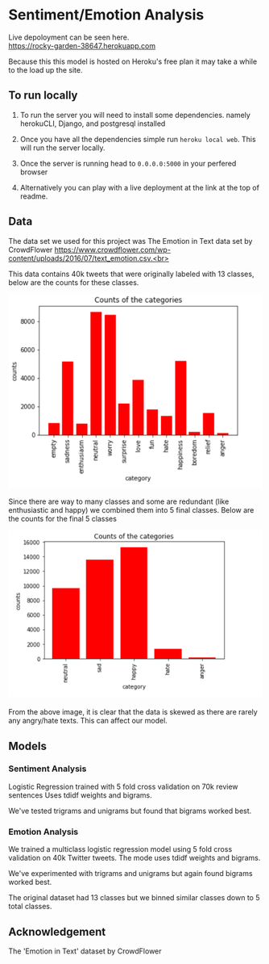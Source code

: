 # Sentiment/Emotion Analysis

Live depoloyment can be seen here.  
https://rocky-garden-38647.herokuapp.com

Because this this model is hosted on Heroku's free plan it may take a while to the load up the site.

## To run locally
1. To run the server you will need to install some dependencies.
namely herokuCLI, Django, and postgresql installed 

1. Once you have all the dependencies simple run `heroku local web`. This will run the server locally.

1. Once the server is running head to `0.0.0.0:5000` in your perfered browser
1. Alternatively you can play with a live deployment at the link at the top of readme.

## Data
The data set we used for this project was The Emotion in Text data set by CrowdFlower 
https://www.crowdflower.com/wp-content/uploads/2016/07/text_emotion.csv.<br>

This data contains 40k tweets that were originally labeled with 13 classes, below are the counts for these classes.<br>

![image](images/count_cat_13.png)

Since there are way to many classes and some are redundant (like enthusiastic and happy) we combined them into 5 final classes.
Below are the counts for the final 5 classes<br>

![image](images/count_cat_5.png)

From the above image, it is clear that the data is skewed as there are rarely any angry/hate texts. This can affect our model.

## Models
### Sentiment Analysis
Logistic Regression trained with 5 fold cross validation on 70k review sentences
Uses tdidf weights and bigrams.

We've tested trigrams and unigrams but found that bigrams worked best.

### Emotion Analysis
We trained a multiclass logistic regression model using 5 fold cross
validation on 40k Twitter tweets. The mode uses tdidf weights and bigrams.

We've experimented with trigrams and unigrams but again found bigrams worked
best.

The original dataset had 13 classes but we binned similar classes down to 5
total classes.

## Acknowledgement
The 'Emotion in Text' dataset by CrowdFlower
